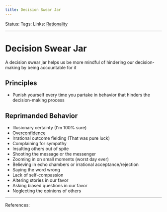 ```yaml
---
title: Decision Swear Jar
---
```

Status:
Tags:
Links: [Rationality](out/rationality.md)
___
# Decision Swear Jar
A decision swear jar helps us be more mindful of hindering our decision-making by being accountable for it
## Principles
- Punish yourself every time you partake in behavior that hinders the decision-making process
## Reprimanded Behavior
- Illusionary certainty (I'm 100% sure)
- [Overconfidence](out/overconfidence.md)
- Irrational outcome fielding (That was pure luck)
- Complaining for sympathy
- Insulting others out of spite
- Shooting the message or the messenger
- Zooming in on small moments (worst day ever)
- Believing in echo chambers or irrational acceptance/rejection
- Saying the word wrong
- Lack of self-compassion
- Altering stories in our favor
- Asking biased questions in our favor
- Neglecting the opinions of others
___
References: